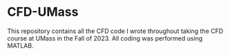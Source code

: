 # CFD-UMass
This repository contains all the CFD code I wrote throughout taking the CFD course at UMass in the Fall of 2023.
All coding was performed using MATLAB.
